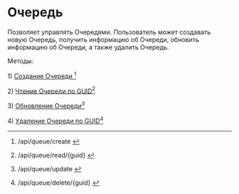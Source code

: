 # Очередь

Позволяет управлять Очередями. Пользователь может создавать новую Очередь, получить информацию об Очереди, обновить информацию об Очереди, а также удалить Очередь.

Методы:

1\) [Создание Очереди ](#user-content-fn-1)[^1]

2\) [Чтение Очереди по GUID](#user-content-fn-2)[^2]

3\) [Обновление Очереди](#user-content-fn-3)[^3]

4\) [Удаление Очереди по GUID](#user-content-fn-4)[^4]

[^1]: /api/queue/create&#x20;

[^2]: /api/queue/read/{guid}&#x20;

[^3]: /api/queue/update &#x20;

[^4]: /api/queue/delete/{guid}&#x20;
